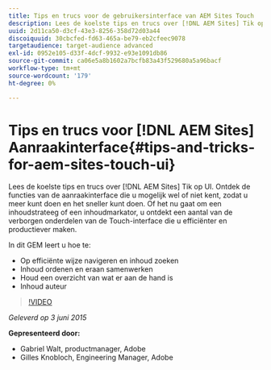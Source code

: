 ```yaml
---
title: Tips en trucs voor de gebruikersinterface van AEM Sites Touch
description: Lees de koelste tips en trucs over [!DNL AEM Sites] Tik op UI. Ontdek de functies van de aanraakinterface die u mogelijk wel of niet kent, zodat u meer kunt doen en het sneller kunt doen. Of het nu gaat om een inhoudstrateeg of een inhoudmarkator, u ontdekt een aantal van de verborgen onderdelen van de Touch-interface die u efficiënter en productiever maken.
uuid: 2d11ca50-d3cf-43e3-8256-358d72d03a44
discoiquuid: 30cbcfed-fd63-465a-be79-eb2cfeec9078
targetaudience: target-audience advanced
exl-id: 0952e105-d33f-4dcf-9932-e93e1091db86
source-git-commit: ca06e5a8b1602a7bcfb83a43f529680a5a96bacf
workflow-type: tm+mt
source-wordcount: '179'
ht-degree: 0%

---
```


# Tips en trucs voor [!DNL AEM Sites] Aanraakinterface{#tips-and-tricks-for-aem-sites-touch-ui}

Lees de koelste tips en trucs over [!DNL AEM Sites] Tik op UI. Ontdek de functies van de aanraakinterface die u mogelijk wel of niet kent, zodat u meer kunt doen en het sneller kunt doen. Of het nu gaat om een inhoudstrateeg of een inhoudmarkator, u ontdekt een aantal van de verborgen onderdelen van de Touch-interface die u efficiënter en productiever maken.

In dit GEM leert u hoe te:

* Op efficiënte wijze navigeren en inhoud zoeken
* Inhoud ordenen en eraan samenwerken
* Houd een overzicht van wat er aan de hand is
* Inhoud auteur

>[!VIDEO](https://video.tv.adobe.com/v/19377/?quality=9)

*Geleverd op 3 juni 2015*

**Gepresenteerd door:**

* Gabriel Walt, productmanager, Adobe
* Gilles Knobloch, Engineering Manager, Adobe

<!--
[Get back to the Overview](https://helpx.adobe.com/experience-manager/kt/eseminars/gems/aem-index.html)
-->
